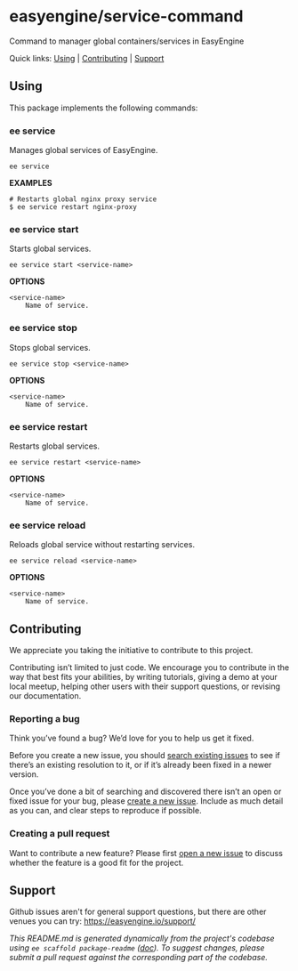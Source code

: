 easyengine/service-command
==========================

Command to manager global containers/services in EasyEngine



Quick links: [Using](#using) | [Contributing](#contributing) | [Support](#support)

## Using

This package implements the following commands:

### ee service

Manages global services of EasyEngine.

~~~
ee service
~~~

**EXAMPLES**

    # Restarts global nginx proxy service
    $ ee service restart nginx-proxy



### ee service start

Starts global services.

~~~
ee service start <service-name>
~~~

**OPTIONS**

	<service-name>
		Name of service.



### ee service stop

Stops global services.

~~~
ee service stop <service-name>
~~~

**OPTIONS**

	<service-name>
		Name of service.



### ee service restart

Restarts global services.

~~~
ee service restart <service-name>
~~~

**OPTIONS**

	<service-name>
		Name of service.



### ee service reload

Reloads global service without restarting services.

~~~
ee service reload <service-name>
~~~

**OPTIONS**

	<service-name>
		Name of service.

## Contributing

We appreciate you taking the initiative to contribute to this project.

Contributing isn’t limited to just code. We encourage you to contribute in the way that best fits your abilities, by writing tutorials, giving a demo at your local meetup, helping other users with their support questions, or revising our documentation.


### Reporting a bug

Think you’ve found a bug? We’d love for you to help us get it fixed.

Before you create a new issue, you should [search existing issues](https://github.com/easyengine/service-command/issues?q=label%3Abug%20) to see if there’s an existing resolution to it, or if it’s already been fixed in a newer version.

Once you’ve done a bit of searching and discovered there isn’t an open or fixed issue for your bug, please [create a new issue](https://github.com/easyengine/service-command/issues/new). Include as much detail as you can, and clear steps to reproduce if possible.

### Creating a pull request

Want to contribute a new feature? Please first [open a new issue](https://github.com/easyengine/service-command/issues/new) to discuss whether the feature is a good fit for the project.

## Support

Github issues aren't for general support questions, but there are other venues you can try: https://easyengine.io/support/


*This README.md is generated dynamically from the project's codebase using `ee scaffold package-readme` ([doc](https://github.com/EasyEngine/scaffold-command)). To suggest changes, please submit a pull request against the corresponding part of the codebase.*
